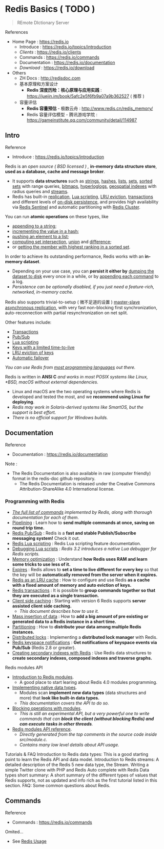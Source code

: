 # Redis Basics ( TODO )

> REmote DIctionary Server

References

- Home Page : https://redis.io
    - Introduce : https://redis.io/topics/introduction
    - _Clients_ : https://redis.io/clients
    - Commands : https://redis.io/commands
    - Documentation : https://redis.io/documentation
    - _Download_ : https://redis.io/download
- Others
    - ZH Docs : http://redisdoc.com
    - 基本原理和方案设计
        - **Redis 深度历险：核心原理与应用实践** : https://juejin.im/book/5afc2e5f6fb9a07a9b362527 ( 推荐 )
    - 容量评估
        - **Redis 容量预估** - 极数云舟 : http://www.redis.cn/redis_memory/
        - Redis 容量评估模型 - 腾讯游戏学院 : https://gameinstitute.qq.com/community/detail/114987

## Intro

Reference

- Introduce : https://redis.io/topics/introduction

Redis is an _open source ( BSD licensed ) ,_ **in-memory data structure store**, **used as a database, cache and message broker**.

- It supports **data structures** such as [strings](https://redis.io/topics/data-types-intro#strings), [hashes](https://redis.io/topics/data-types-intro#hashes), [lists](https://redis.io/topics/data-types-intro#lists), [sets](https://redis.io/topics/data-types-intro#sets), [sorted sets](https://redis.io/topics/data-types-intro#sorted-sets) with range queries, [bitmaps](https://redis.io/topics/data-types-intro#bitmaps), [hyperloglogs](https://redis.io/topics/data-types-intro#hyperloglogs), [geospatial indexes](https://redis.io/commands/geoadd) with radius queries and [streams](https://redis.io/topics/streams-intro).
- Redis has built-in [replication](https://redis.io/topics/replication), [Lua scripting](https://redis.io/commands/eval), [LRU eviction](https://redis.io/topics/lru-cache), [transactions](https://redis.io/topics/transactions) and different levels of [on-disk persistence](https://redis.io/topics/persistence), and provides high availability via [Redis Sentinel](https://redis.io/topics/sentinel) and automatic partitioning with [Redis Cluster](https://redis.io/topics/cluster-tutorial).

You can run **atomic operations** on these types, like

- [appending to a string](https://redis.io/commands/append);
- [incrementing the value in a hash](https://redis.io/commands/hincrby);
- [pushing an element to a list](https://redis.io/commands/lpush);
- [computing set intersection](https://redis.io/commands/sinter), [union](https://redis.io/commands/sunion) and [difference](https://redis.io/commands/sdiff);
- or [getting the member with highest ranking in a sorted set](https://redis.io/commands/zrangebyscore).

In order to achieve its outstanding performance, Redis works with an **in-memory dataset**.

- Depending on your use case, you can **persist it either by** [dumping the dataset to disk](https://redis.io/topics/persistence#snapshotting) every once in a while, or by [appending each command](https://redis.io/topics/persistence#append-only-file) to a log.
- _Persistence can be optionally disabled, if you just need a feature-rich, networked, in-memory cache._

Redis also supports trivial-to-setup ( 微不足道的设置 ) [master-slave asynchronous replication](https://redis.io/topics/replication), with very fast non-blocking first synchronization, auto-reconnection with partial resynchronization on net split.

Other features include:

- [Transactions](https://redis.io/topics/transactions)
- [Pub/Sub](https://redis.io/topics/pubsub)
- [Lua scripting](https://redis.io/commands/eval)
- [Keys with a limited time-to-live](https://redis.io/commands/expire)
- [LRU eviction of keys](https://redis.io/topics/lru-cache)
- [Automatic failover](https://redis.io/topics/sentinel)

_You can use Redis from [most programming languages](https://redis.io/clients) out there._

Redis is written in **ANSI C** _and works in most POSIX systems like Linux, \*BSD, macOS without external dependencies._

- Linux and macOS are the two operating systems where Redis is developed and tested the most, and we **recommend using Linux for deploying**.
- _Redis may work in Solaris-derived systems like SmartOS, but the support is best effort._
- _There is no official support for Windows builds._

## Documentation

Reference

- Documentation : https://redis.io/documentation

Note :

- The Redis Documentation is also available in raw (computer friendly) format in the redis-doc github repository.
    - The Redis Documentation is released under the Creative Commons Attribution-ShareAlike 4.0 International license.

### Programming with Redis

- _[The full list of commands](https://redis.io/commands) implemented by Redis, along with thorough documentation for each of them._
- [Pipelining](https://redis.io/topics/pipelining) : Learn how to **send multiple commands at once, saving on round trip time.**
- [Redis Pub/Sub](https://redis.io/topics/pubsub) : Redis is a **fast and stable Publish/Subscribe messaging system!** Check it out.
- [Redis Lua scripting](https://redis.io/commands/eval) : Redis Lua scripting feature documentation.
- [Debugging Lua scripts](https://redis.io/topics/ldb) : _Redis 3.2 introduces a native Lua debugger for Redis scripts._
- [Memory optimization](https://redis.io/topics/memory-optimization) : Understand **how Redis uses RAM and learn some tricks to use less of it.**
- [Expires](https://redis.io/commands/expire) : Redis allows to **set a time to live different for every key** so that the key will be **automatically removed from the server when it expires.**
- [Redis as an LRU cache](https://redis.io/topics/lru-cache) : How to configure and use Redis **as a cache with a fixed amount of memory and auto eviction of keys.**
- [Redis transactions](https://redis.io/topics/transactions) : It is possible to **group commands together so that they are executed as a single transaction.**
- [Client side caching](https://redis.io/topics/client-side-caching) : Starting with version 6 Redis supports **server assisted client side caching.**
    - _This document describes how to use it._
- [Mass insertion of data](https://redis.io/topics/mass-insert) : How to **add a big amount of pre existing or generated data to a Redis instance in a short time.**
- [Partitioning](https://redis.io/topics/partitioning) : How to **distribute your data among multiple Redis instances.**
- [Distributed locks](https://redis.io/topics/distlock) : Implementing a **distributed lock manager** with Redis.
- [Redis keyspace notifications](https://redis.io/topics/notifications) : **Get notifications of keyspace events via Pub/Sub** (Redis 2.8 or greater).
- [Creating secondary indexes with Redis](https://redis.io/topics/indexes) : Use Redis data structures to **create secondary indexes, composed indexes and traverse graphs.**

Redis modules API

- [Introduction to Redis modules](https://redis.io/topics/modules-intro).
    - A good place to start learing about Redis 4.0 modules programming.
- [Implementing native data types](https://redis.io/topics/modules-native-types).
    - Modules scan **implement new data types** (data structures and more) that **look like built-in data types.**
    - _This documentation covers the API to do so._
- [Blocking operations with modules](https://redis.io/topics/modules-blocking-ops).
    - _This is still an experimental API, but a very powerful one to write commands that can **block the client (without blocking Redis) and can execute tasks in other threads**._
- [Redis modules API reference](https://redis.io/topics/modules-api-ref).
    - _Directly generated from the top comments in the source code inside src/module.c._
    - _Contains many low level details about API usage._

Tutorials & FAQ
Introduction to Redis data types: This is a good starting point to learn the Redis API and data model.
Introduction to Redis streams: A detailed description of the Redis 5 new data type, the Stream.
Writing a simple Twitter clone with PHP and Redis
Auto complete with Redis
Data types short summary: A short summary of the different types of values that Redis supports, not as updated and info rich as the first tutorial listed in this section.
FAQ: Some common questions about Redis.

## Commands

Reference

- Commands : https://redis.io/commands

Omited…

- See [Redis Usage](redis-usage.md)

